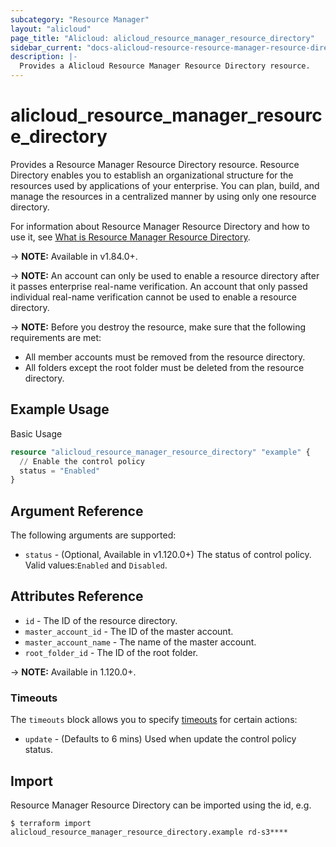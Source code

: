 ```yaml
---
subcategory: "Resource Manager"
layout: "alicloud"
page_title: "Alicloud: alicloud_resource_manager_resource_directory"
sidebar_current: "docs-alicloud-resource-resource-manager-resource-directory"
description: |-
  Provides a Alicloud Resource Manager Resource Directory resource.
---
```


# alicloud\_resource\_manager\_resource\_directory

Provides a Resource Manager Resource Directory resource. Resource Directory enables you to establish an organizational structure for the resources used by applications of your enterprise. You can plan, build, and manage the resources in a centralized manner by using only one resource directory.

For information about Resource Manager Resource Directory and how to use it, see [What is Resource Manager Resource Directory](https://www.alibabacloud.com/help/en/doc-detail/94475.htm).

-> **NOTE:** Available in v1.84.0+.

-> **NOTE:** An account can only be used to enable a resource directory after it passes enterprise real-name verification. An account that only passed individual real-name verification cannot be used to enable a resource directory.

-> **NOTE:** Before you destroy the resource, make sure that the following requirements are met:
  - All member accounts must be removed from the resource directory. 
  - All folders except the root folder must be deleted from the resource directory.
  
## Example Usage

Basic Usage

```terraform
resource "alicloud_resource_manager_resource_directory" "example" {
  // Enable the control policy
  status = "Enabled"
}
```
## Argument Reference

The following arguments are supported:

* `status` - (Optional, Available in v1.120.0+) The status of control policy. Valid values:`Enabled` and `Disabled`. 

## Attributes Reference

* `id` - The ID of the resource directory.
* `master_account_id` - The ID of the master account.
* `master_account_name` - The name of the master account.
* `root_folder_id` - The ID of the root folder.

-> **NOTE:** Available in 1.120.0+.

### Timeouts

The `timeouts` block allows you to specify [timeouts](https://www.terraform.io/docs/configuration-0-11/resources.html#timeouts) for certain actions:

* `update` - (Defaults to 6 mins) Used when update the control policy status.

## Import

Resource Manager Resource Directory can be imported using the id, e.g.

```
$ terraform import alicloud_resource_manager_resource_directory.example rd-s3****
```
